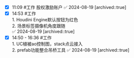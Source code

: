 

- [x] 11:09 #工作  股权激励账户 ✅ 2024-08-19
	[archived::true]
- [x] 14:53 #工作 <br>1. Houdini Engine默认按钮为红色<br>2. 场景标签摄像机角度跟随<br> ✅ 2024-08-19
	[archived::true]
- [x] 14:50 - 16:36 #工作<br>1. UC植被ao控制图，stack点云接入<br>2. prefab功能整合吊桥工具 ✅ 2024-08-19
	[archived::true]
